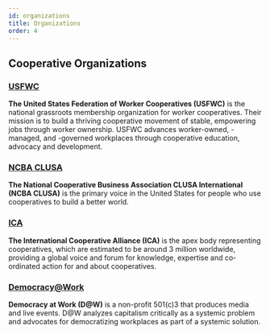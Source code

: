 ```yaml
---
id: organizations
title: Organizations
order: 4
---
```

## Cooperative Organizations

### [USFWC](http://www.usworker.coop/home/)
**The United States Federation of Worker Cooperatives (USFWC)** is the national grassroots membership organization for worker cooperatives. Their mission is to build a thriving cooperative movement of stable, empowering jobs through worker ownership. USFWC advances worker-owned, -managed, and -governed workplaces through cooperative education, advocacy and development.

### [NCBA CLUSA](https://ncbaclusa.coop/)
**The National Cooperative Business Association CLUSA International (NCBA CLUSA)** is the primary voice in the United States for people who use cooperatives to build a better world.

### [ICA](https://www.ica.coop/en)
**The International Cooperative Alliance (ICA)** is the apex body representing cooperatives, which are estimated to be around 3 million worldwide, providing a global voice and forum for knowledge, expertise and co-ordinated action for and about cooperatives.

### [Democracy@Work](https://www.democracyatwork.info/)
**Democracy at Work (D@W)** is a non-profit 501(c)3 that produces media and live events. D@W analyzes capitalism critically as a systemic problem and advocates for democratizing workplaces as part of a systemic solution.